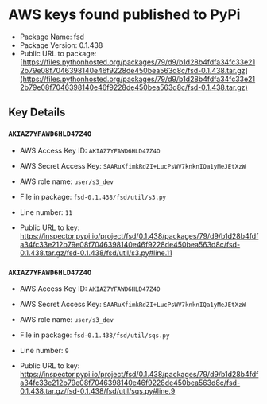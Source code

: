 # AWS keys found published to PyPi

* Package Name: fsd
* Package Version: 0.1.438
* Public URL to package: [https://files.pythonhosted.org/packages/79/d9/b1d28b4fdfa34fc33e212b79e08f7046398140e46f9228de450bea563d8c/fsd-0.1.438.tar.gz](https://files.pythonhosted.org/packages/79/d9/b1d28b4fdfa34fc33e212b79e08f7046398140e46f9228de450bea563d8c/fsd-0.1.438.tar.gz)

## Key Details

### `AKIAZ7YFAWD6HLD47Z4O`

* AWS Access Key ID: `AKIAZ7YFAWD6HLD47Z4O`
* AWS Secret Access Key: `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` 
* AWS role name: `user/s3_dev`
* File in package: `fsd-0.1.438/fsd/util/s3.py`
* Line number: `11`

* Public URL to key: https://inspector.pypi.io/project/fsd/0.1.438/packages/79/d9/b1d28b4fdfa34fc33e212b79e08f7046398140e46f9228de450bea563d8c/fsd-0.1.438.tar.gz/fsd-0.1.438/fsd/util/s3.py#line.11



### `AKIAZ7YFAWD6HLD47Z4O`

* AWS Access Key ID: `AKIAZ7YFAWD6HLD47Z4O`
* AWS Secret Access Key: `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` 
* AWS role name: `user/s3_dev`
* File in package: `fsd-0.1.438/fsd/util/sqs.py`
* Line number: `9`

* Public URL to key: https://inspector.pypi.io/project/fsd/0.1.438/packages/79/d9/b1d28b4fdfa34fc33e212b79e08f7046398140e46f9228de450bea563d8c/fsd-0.1.438.tar.gz/fsd-0.1.438/fsd/util/sqs.py#line.9


